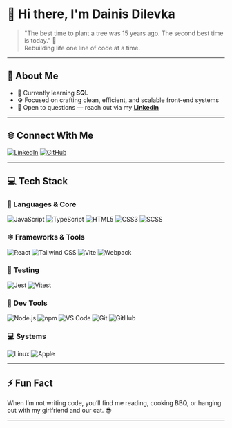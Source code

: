 # 👋 Hi there, I'm Dainis Dilevka  

> "The best time to plant a tree was 15 years ago. The second best time is today." 🌱  
> Rebuilding life one line of code at a time.

---

## 💫 About Me

- 🔭 Currently learning **SQL**  
- ⚙️ Focused on crafting clean, efficient, and scalable front-end systems  
- 💬 Open to questions — reach out via my **[LinkedIn](https://www.linkedin.com/in/dainis-dilevka-961a332b4/)**  

---

## 🌐 Connect With Me

[![LinkedIn](https://img.shields.io/badge/LinkedIn-%230077B5.svg?style=for-the-badge&logo=linkedin&logoColor=white)](https://www.linkedin.com/in/dainis-dilevka-961a332b4/)
[![GitHub](https://img.shields.io/badge/GitHub-181717.svg?style=for-the-badge&logo=github&logoColor=white)](https://github.com/thedenisovan)

---

## 💻 Tech Stack

### 🧠 Languages & Core
![JavaScript](https://img.shields.io/badge/JavaScript-F7DF1E.svg?style=for-the-badge&logo=javascript&logoColor=black)
![TypeScript](https://img.shields.io/badge/TypeScript-3178C6.svg?style=for-the-badge&logo=typescript&logoColor=white)
![HTML5](https://img.shields.io/badge/HTML5-E34F26.svg?style=for-the-badge&logo=html5&logoColor=white)
![CSS3](https://img.shields.io/badge/CSS3-1572B6.svg?style=for-the-badge&logo=css3&logoColor=white)
![SCSS](https://img.shields.io/badge/SCSS-CC6699.svg?style=for-the-badge&logo=sass&logoColor=white)

### ⚛️ Frameworks & Tools
![React](https://img.shields.io/badge/React-61DAFB.svg?style=for-the-badge&logo=react&logoColor=black)
![Tailwind CSS](https://img.shields.io/badge/Tailwind_CSS-06B6D4.svg?style=for-the-badge&logo=tailwind-css&logoColor=white)
![Vite](https://img.shields.io/badge/Vite-646CFF.svg?style=for-the-badge&logo=vite&logoColor=white)
![Webpack](https://img.shields.io/badge/Webpack-8DD6F9.svg?style=for-the-badge&logo=webpack&logoColor=black)

### 🧪 Testing
![Jest](https://img.shields.io/badge/Jest-C21325.svg?style=for-the-badge&logo=jest&logoColor=white)
![Vitest](https://img.shields.io/badge/Vitest-729B1B.svg?style=for-the-badge&logo=vitest&logoColor=white)

### 🧰 Dev Tools
![Node.js](https://img.shields.io/badge/Node.js-339933.svg?style=for-the-badge&logo=node.js&logoColor=white)
![npm](https://img.shields.io/badge/npm-CB3837.svg?style=for-the-badge&logo=npm&logoColor=white)
![VS Code](https://img.shields.io/badge/VS_Code-007ACC.svg?style=for-the-badge&logo=visual-studio-code&logoColor=white)
![Git](https://img.shields.io/badge/Git-F05032.svg?style=for-the-badge&logo=git&logoColor=white)
![GitHub](https://img.shields.io/badge/GitHub-181717.svg?style=for-the-badge&logo=github&logoColor=white)

### 💻 Systems
![Linux](https://img.shields.io/badge/Linux-FCC624.svg?style=for-the-badge&logo=linux&logoColor=black)
![Apple](https://img.shields.io/badge/macOS-000000.svg?style=for-the-badge&logo=apple&logoColor=white)

---

## ⚡ Fun Fact
When I’m not writing code, you’ll find me reading, cooking BBQ, or hanging out with my girlfriend and our cat. 😎

---
